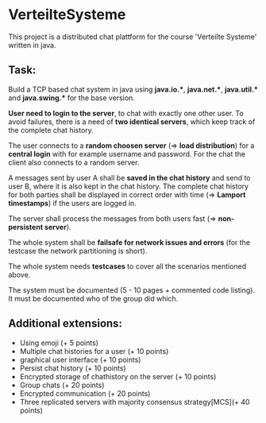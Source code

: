 # VerteilteSysteme
This project is a distributed chat plattform for the course 'Verteilte Systeme' written in java.

## Task:
Build a TCP based chat system in java using **java.io.\***, **java.net.\***, **java.util.\*** and **java.swing.\*** for the base version.

**User need to login to the server**, to chat with exactly one other user. To avoid failures, there is a need of **two identical servers**, which keep track of the complete chat history.

The user connects to a **random choosen server** (=> **load distribution**) for a **central login** with for example username and password. For the chat the client also connects to a random server.

A messages sent by user A shall be **saved in the chat history** and send to user B, where it is also kept in the chat history. The complete chat history for both parties shall be displayed in correct order with time (=> **Lamport timestamps**) if the users are logged in.

The server shall process the messages from both users fast (=> **non-persistent server**).

The whole system shall be **failsafe for network issues and errors** (for the testcase the network partitioning is short).

The whole system needs **testcases** to cover all the scenarios mentioned above.

The system must be documented (5 - 10 pages + commented code listing). It must be documented who of the group did which.

## Additional extensions:
- Using emoji (+ 5 points)
- Multiple chat histories for a user (+ 10 points)
- graphical user interface (+ 10 points)
- Persist chat history (+ 10 points)
- Encrypted storage of chathistory on the server (+ 10 points)
- Group chats (+ 20 points)
- Encrypted communication (+ 20 points)
- Three replicated servers with majority consensus strategy\[MCS\](+ 40 points)
